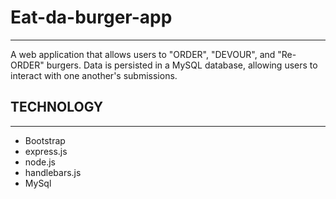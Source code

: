 # Eat-da-burger-app
---
A web application that allows users to "ORDER", "DEVOUR", and "Re-ORDER" burgers. Data is persisted in a MySQL database, allowing users to interact with one another's submissions.

## TECHNOLOGY
---
* Bootstrap
* express.js
* node.js
* handlebars.js
* MySql
